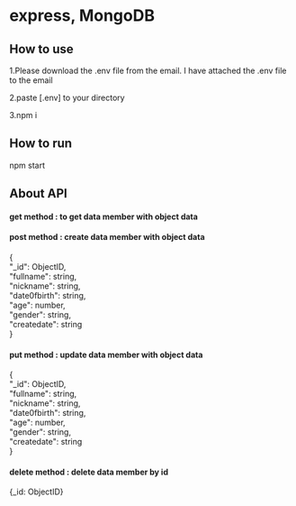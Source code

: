 # express, MongoDB

## How to use

 1.Please download the .env file from the email. I have attached the .env file to the email

 2.paste [.env] to your directory  

 3.npm i

## How to run

  npm start

## About API  

#### get method : to get data member with object data  

#### post method : create data member with object data  
{  
  "_id": ObjectID,  
  "fullname": string,  
  "nickname": string,  
  "date0fbirth": string,  
  "age": number,  
  "gender": string,  
  "createdate": string  
}  

#### put method : update data member with object data  
{  
  "_id": ObjectID,  
  "fullname": string,  
  "nickname": string,  
  "date0fbirth": string,  
  "age": number,  
  "gender": string,  
  "createdate": string  
}  

#### delete method : delete data member by id  
 {_id: ObjectID}

